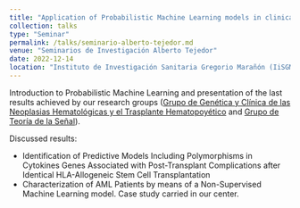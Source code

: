 ```yaml
---
title: "Application of Probabilistic Machine Learning models in clinical research. Case studies carried by our research group."
collection: talks
type: "Seminar"
permalink: /talks/seminario-alberto-tejedor.md
venue: "Seminarios de Investigación Alberto Tejedor"
date: 2022-12-14
location: "Instituto de Investigación Sanitaria Gregorio Marañón (IiSGM), Madrid, Spain"
---
```


Introduction to Probabilistic Machine Learning and presentation of the last results achieved by our research groups 
([Grupo de Genética y Clínica de las Neoplasias Hematológicas y el Trasplante Hematopoyético](https://www.iisgm.com/investigacion/areas-de-investigacion/area-6-oncologia-traslacional/grupo-3-genetica-y-clinica-de-las-neoplasias-hematologicas-y-el-trasplante-hematopoyetico/)
and [Grupo de Teoría de la Señal](https://gts.tsc.uc3m.es/)).

Discussed results:
- Identification of Predictive Models Including Polymorphisms in Cytokines Genes Associated with Post-Transplant Complications after Identical HLA-Allogeneic Stem Cell Transplantation
- Characterization of AML Patients by means of a Non-Supervised Machine Learning model. Case study carried in our center.
